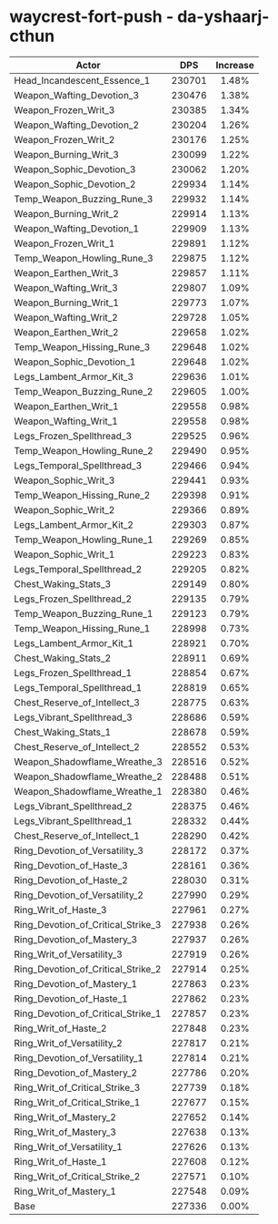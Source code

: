 # waycrest-fort-push - da-yshaarj-cthun
| Actor | DPS | Increase |
|---|:---:|:---:|
|Head_Incandescent_Essence_1|230701|1.48%|
|Weapon_Wafting_Devotion_3|230476|1.38%|
|Weapon_Frozen_Writ_3|230385|1.34%|
|Weapon_Wafting_Devotion_2|230204|1.26%|
|Weapon_Frozen_Writ_2|230176|1.25%|
|Weapon_Burning_Writ_3|230099|1.22%|
|Weapon_Sophic_Devotion_3|230062|1.20%|
|Weapon_Sophic_Devotion_2|229934|1.14%|
|Temp_Weapon_Buzzing_Rune_3|229932|1.14%|
|Weapon_Burning_Writ_2|229914|1.13%|
|Weapon_Wafting_Devotion_1|229909|1.13%|
|Weapon_Frozen_Writ_1|229891|1.12%|
|Temp_Weapon_Howling_Rune_3|229875|1.12%|
|Weapon_Earthen_Writ_3|229857|1.11%|
|Weapon_Wafting_Writ_3|229807|1.09%|
|Weapon_Burning_Writ_1|229773|1.07%|
|Weapon_Wafting_Writ_2|229728|1.05%|
|Weapon_Earthen_Writ_2|229658|1.02%|
|Temp_Weapon_Hissing_Rune_3|229648|1.02%|
|Weapon_Sophic_Devotion_1|229648|1.02%|
|Legs_Lambent_Armor_Kit_3|229636|1.01%|
|Temp_Weapon_Buzzing_Rune_2|229605|1.00%|
|Weapon_Earthen_Writ_1|229558|0.98%|
|Weapon_Wafting_Writ_1|229558|0.98%|
|Legs_Frozen_Spellthread_3|229525|0.96%|
|Temp_Weapon_Howling_Rune_2|229490|0.95%|
|Legs_Temporal_Spellthread_3|229466|0.94%|
|Weapon_Sophic_Writ_3|229441|0.93%|
|Temp_Weapon_Hissing_Rune_2|229398|0.91%|
|Weapon_Sophic_Writ_2|229366|0.89%|
|Legs_Lambent_Armor_Kit_2|229303|0.87%|
|Temp_Weapon_Howling_Rune_1|229269|0.85%|
|Weapon_Sophic_Writ_1|229223|0.83%|
|Legs_Temporal_Spellthread_2|229205|0.82%|
|Chest_Waking_Stats_3|229149|0.80%|
|Legs_Frozen_Spellthread_2|229135|0.79%|
|Temp_Weapon_Buzzing_Rune_1|229123|0.79%|
|Temp_Weapon_Hissing_Rune_1|228998|0.73%|
|Legs_Lambent_Armor_Kit_1|228921|0.70%|
|Chest_Waking_Stats_2|228911|0.69%|
|Legs_Frozen_Spellthread_1|228854|0.67%|
|Legs_Temporal_Spellthread_1|228819|0.65%|
|Chest_Reserve_of_Intellect_3|228775|0.63%|
|Legs_Vibrant_Spellthread_3|228686|0.59%|
|Chest_Waking_Stats_1|228678|0.59%|
|Chest_Reserve_of_Intellect_2|228552|0.53%|
|Weapon_Shadowflame_Wreathe_3|228516|0.52%|
|Weapon_Shadowflame_Wreathe_2|228488|0.51%|
|Weapon_Shadowflame_Wreathe_1|228380|0.46%|
|Legs_Vibrant_Spellthread_2|228375|0.46%|
|Legs_Vibrant_Spellthread_1|228332|0.44%|
|Chest_Reserve_of_Intellect_1|228290|0.42%|
|Ring_Devotion_of_Versatility_3|228172|0.37%|
|Ring_Devotion_of_Haste_3|228161|0.36%|
|Ring_Devotion_of_Haste_2|228030|0.31%|
|Ring_Devotion_of_Versatility_2|227990|0.29%|
|Ring_Writ_of_Haste_3|227961|0.27%|
|Ring_Devotion_of_Critical_Strike_3|227938|0.26%|
|Ring_Devotion_of_Mastery_3|227937|0.26%|
|Ring_Writ_of_Versatility_3|227919|0.26%|
|Ring_Devotion_of_Critical_Strike_2|227914|0.25%|
|Ring_Devotion_of_Mastery_1|227863|0.23%|
|Ring_Devotion_of_Haste_1|227862|0.23%|
|Ring_Devotion_of_Critical_Strike_1|227857|0.23%|
|Ring_Writ_of_Haste_2|227848|0.23%|
|Ring_Writ_of_Versatility_2|227817|0.21%|
|Ring_Devotion_of_Versatility_1|227814|0.21%|
|Ring_Devotion_of_Mastery_2|227786|0.20%|
|Ring_Writ_of_Critical_Strike_3|227739|0.18%|
|Ring_Writ_of_Critical_Strike_1|227677|0.15%|
|Ring_Writ_of_Mastery_2|227652|0.14%|
|Ring_Writ_of_Mastery_3|227638|0.13%|
|Ring_Writ_of_Versatility_1|227626|0.13%|
|Ring_Writ_of_Haste_1|227608|0.12%|
|Ring_Writ_of_Critical_Strike_2|227571|0.10%|
|Ring_Writ_of_Mastery_1|227548|0.09%|
|Base|227336|0.00%|

